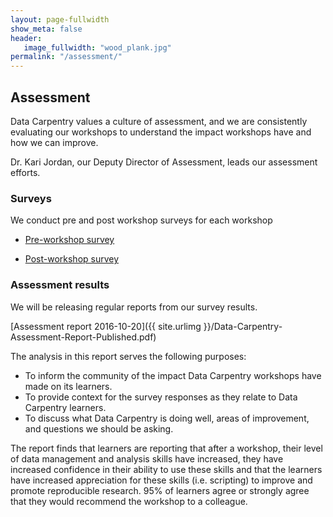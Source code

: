 ```yaml
---
layout: page-fullwidth
show_meta: false
header:
   image_fullwidth: "wood_plank.jpg"
permalink: "/assessment/"
---
```


## Assessment

Data Carpentry values a culture of assessment, and we are consistently evaluating 
our workshops to understand the impact workshops have and how we can improve.

Dr. Kari Jordan, our Deputy Director of Assessment, leads our assessment efforts.

### Surveys

We conduct pre and post workshop surveys for each workshop

- [Pre-workshop survey](https://www.surveymonkey.com/r/Preview/?sm=_2Fr_2BMLenJz3QD4fR3LpyrxE0ILyysS55zZtxg98DlSCmrGUESIrVTKPW0Pcdb05XO)

- [Post-workshop survey](https://www.surveymonkey.com/r/Preview/?sm=20aY_2FxKwi4RcNMTonEV1fJU4BPERgmL_2FWtZKq6Zrehggy5OOe3BxYzyxwVgbbZfr)

### Assessment results
 
We will be releasing regular reports from our survey results.

[Assessment report 2016-10-20]({{ site.urlimg }}/Data-Carpentry-Assessment-Report-Published.pdf)

The analysis in this report serves the following purposes:

- To inform the community of the impact Data Carpentry workshops have made on its learners.
- To provide context for the survey responses as they relate to Data Carpentry learners.
- To discuss what Data Carpentry is doing well, areas of improvement, and questions we should be asking.

The report finds that learners are reporting that after a workshop, their level of data management and analysis skills have increased, they have increased confidence in their ability to use these skills and that the learners have increased appreciation for these skills (i.e. scripting) to improve and promote reproducible research. 95% of learners agree or strongly agree that they would recommend the workshop to a colleague.

